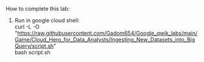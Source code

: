 How to complete this lab:
1. Run in google cloud shell: <br>
curl -L -O "https://raw.githubusercontent.com/Gadom654/Google_qwik_labs/main/Game/Cloud_Hero_for_Data_Analysts/Ingesting_New_Datasets_into_BigQuery/script.sh" <br>
bash script.sh
